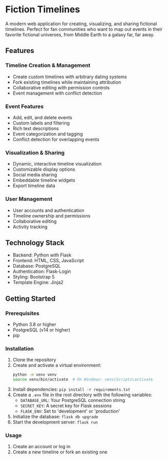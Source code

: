 # Fiction Timelines

A modern web application for creating, visualizing, and sharing fictional timelines. Perfect for fan communities who want to map out events in their favorite fictional universes, from Middle Earth to a galaxy far, far away.

## Features

### Timeline Creation & Management
- Create custom timelines with arbitrary dating systems
- Fork existing timelines while maintaining attribution
- Collaborative editing with permission controls
- Event management with conflict detection

### Event Features
- Add, edit, and delete events
- Custom labels and filtering
- Rich text descriptions
- Event categorization and tagging
- Conflict detection for overlapping events

### Visualization & Sharing
- Dynamic, interactive timeline visualization
- Customizable display options
- Social media sharing
- Embeddable timeline widgets
- Export timeline data

### User Management
- User accounts and authentication
- Timeline ownership and permissions
- Collaborative editing
- Activity tracking

## Technology Stack

- Backend: Python with Flask
- Frontend: HTML, CSS, JavaScript
- Database: PostgreSQL
- Authentication: Flask-Login
- Styling: Bootstrap 5
- Template Engine: Jinja2

## Getting Started

### Prerequisites
- Python 3.8 or higher
- PostgreSQL (v14 or higher)
- pip

### Installation

1. Clone the repository
2. Create and activate a virtual environment:
   ```bash
   python -m venv venv
   source venv/bin/activate  # On Windows: venv\Scripts\activate
   ```
3. Install dependencies: `pip install -r requirements.txt`
4. Create a `.env` file in the root directory with the following variables:
    - `DATABASE_URL`: Your PostgreSQL connection string
    - `SECRET_KEY`: A secret key for Flask sessions
    - `FLASK_ENV`: Set to 'development' or 'production'
5. Initialize the database: `flask db upgrade`
6. Start the development server: `flask run`

### Usage

1. Create an account or log in
2. Create a new timeline or fork an existing one

